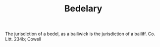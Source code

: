 ---
title: Bedelary
letter: B
permalink: "/definitions/bedelary.html"
body: The jurisdiction of a bedel, as a bailiwick is the jurisdiction of a bailiff.
  Co. Litt. 234b; Cowell
published_at: '2018-07-07'
layout: post
---